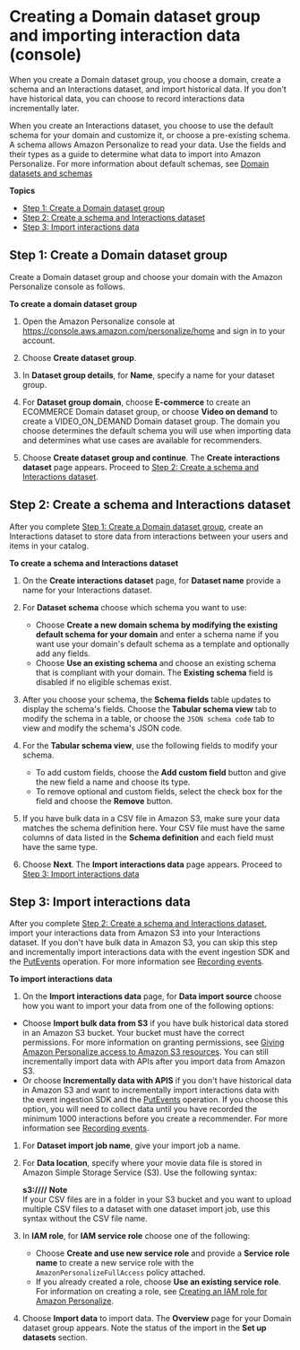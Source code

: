 # Creating a Domain dataset group and importing interaction data \(console\)<a name="creating-domain-dataset-group-console"></a>

 When you create a Domain dataset group, you choose a domain, create a schema and an Interactions dataset, and import historical data\. If you don't have historical data, you can choose to record interactions data incrementally later\. 

 When you create an Interactions dataset, you choose to use the default schema for your domain and customize it, or choose a pre\-existing schema\. A schema allows Amazon Personalize to read your data\. Use the fields and their types as a guide to determine what data to import into Amazon Personalize\. For more information about default schemas, see [Domain datasets and schemas](domain-datasets-and-schemas.md) 

**Topics**
+ [Step 1: Create a Domain dataset group](#create-domain-dsg-console)
+ [Step 2: Create a schema and Interactions dataset](#create-domain-interactions-dataset-console)
+ [Step 3: Import interactions data](#import-domain-interactions-console)

## Step 1: Create a Domain dataset group<a name="create-domain-dsg-console"></a>

Create a Domain dataset group and choose your domain with the Amazon Personalize console as follows\.

**To create a domain dataset group**

1. Open the Amazon Personalize console at [https://console\.aws\.amazon\.com/personalize/home](https://console.aws.amazon.com/personalize/home) and sign in to your account\.

1. Choose **Create dataset group**\.

1. In **Dataset group details**, for **Name**, specify a name for your dataset group\. 

1.  For **Dataset group domain**, choose **E\-commerce** to create an ECOMMERCE Domain dataset group, or choose **Video on demand** to create a VIDEO\_ON\_DEMAND Domain dataset group\. The domain you choose determines the default schema you will use when importing data and determines what use cases are available for recommenders\. 

1. Choose **Create dataset group and continue**\. The **Create interactions dataset** page appears\. Proceed to [Step 2: Create a schema and Interactions dataset](#create-domain-interactions-dataset-console)\.

## Step 2: Create a schema and Interactions dataset<a name="create-domain-interactions-dataset-console"></a>

After you complete [Step 1: Create a Domain dataset group](#create-domain-dsg-console), create an Interactions dataset to store data from interactions between your users and items in your catalog\. 

**To create a schema and Interactions dataset**

1. On the **Create interactions dataset** page, for **Dataset name** provide a name for your Interactions dataset\. 

1. For **Dataset schema** choose which schema you want to use:
   + Choose **Create a new domain schema by modifying the existing default schema for your domain** and enter a schema name if you want use your domain's default schema as a template and optionally add any fields\.
   + Choose **Use an existing schema** and choose an existing schema that is compliant with your domain\. The **Existing schema** field is disabled if no eligible schemas exist\.

1. After you choose your schema, the **Schema fields** table updates to display the schema's fields\. Choose the **Tabular schema view** tab to modify the schema in a table, or choose the `JSON schema code` tab to view and modify the schema's JSON code\. 

1. For the **Tabular schema view**, use the following fields to modify your schema\.
   + To add custom fields, choose the **Add custom field** button and give the new field a name and choose its type\. 
   +  To remove optional and custom fields, select the check box for the field and choose the **Remove** button\. 

1. If you have bulk data in a CSV file in Amazon S3, make sure your data matches the schema definition here\. Your CSV file must have the same columns of data listed in the **Schema definition** and each field must have the same type\. 

1. Choose **Next**\. The **Import interactions data** page appears\. Proceed to [Step 3: Import interactions data](#import-domain-interactions-console)

## Step 3: Import interactions data<a name="import-domain-interactions-console"></a>

After you complete [Step 2: Create a schema and Interactions dataset](#create-domain-interactions-dataset-console), import your interactions data from Amazon S3 into your Interactions dataset\. If you don't have bulk data in Amazon S3, you can skip this step and incrementally import interactions data with the event ingestion SDK and the [PutEvents](API_UBS_PutEvents.md) operation\. For more information see [Recording events](recording-events.md)\.

**To import interactions data**

1.  On the **Import interactions data** page, for **Data import source** choose how you want to import your data from one of the following options: 
   + Choose **Import bulk data from S3** if you have bulk historical data stored in an Amazon S3 bucket\. Your bucket must have the correct permissions\. For more information on granting permissions, see [Giving Amazon Personalize access to Amazon S3 resources](granting-personalize-s3-access.md)\. You can still incrementally import data with APIs after you import data from Amazon S3\. 
   +  Or choose **Incrementally data with APIS** if you don't have historical data in Amazon S3 and want to incrementally import interactions data with the event ingestion SDK and the [PutEvents](API_UBS_PutEvents.md) operation\. If you choose this option, you will need to collect data until you have recorded the minimum 1000 interactions before you create a recommender\. For more information see [Recording events](recording-events.md)\. 

1. For **Dataset import job name**, give your import job a name\.

1. For **Data location**, specify where your movie data file is stored in Amazon Simple Storage Service \(S3\)\. Use the following syntax:

   **s3://<name of your S3 bucket>/<folder path>/<CSV filename>**
**Note**  
If your CSV files are in a folder in your S3 bucket and you want to upload multiple CSV files to a dataset with one dataset import job, use this syntax without the CSV file name\. 

1. In **IAM role**, for **IAM service role** choose one of the following:
   + Choose **Create and use new service role** and provide a **Service role name** to create a new service role with the `AmazonPersonalizeFullAccess` policy attached\.
   + If you already created a role, choose **Use an existing service role**\. For information on creating a role, see [Creating an IAM role for Amazon Personalize](aws-personalize-set-up-permissions.md#set-up-create-role-with-permissions)\.

1. Choose **Import data** to import data\. The **Overview** page for your Domain dataset group appears\. Note the status of the import in the **Set up datasets** section\.